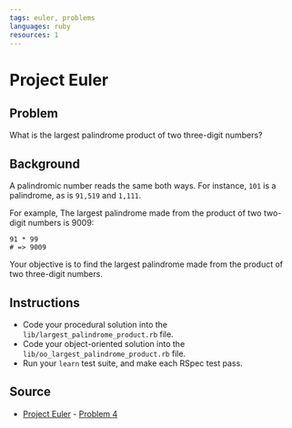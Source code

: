 ```yaml
---
tags: euler, problems
languages: ruby
resources: 1
---
```

# Project Euler

## Problem

What is the largest palindrome product of two three-digit numbers?

## Background

A palindromic number reads the same both ways. For instance, `101` is a palindrome, as is `91,519` and `1,111`. 

For example, The largest palindrome made from the product of two two-digit numbers is 9009:

```
91 * 99
# => 9009
```

Your objective is to find the largest palindrome made from the product of two three-digit numbers.

## Instructions

- Code your procedural solution into the `lib/largest_palindrome_product.rb` file.
- Code your object-oriented solution into the `lib/oo_largest_palindrome_product.rb` file.
- Run your `learn` test suite, and make each RSpec test pass.

## Source

- [Project Euler](https://projecteuler.net/) - [Problem 4](https://projecteuler.net/problem=4)

